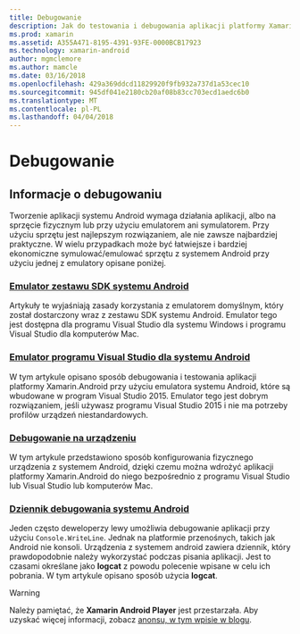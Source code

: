```yaml
---
title: Debugowanie
description: Jak do testowania i debugowania aplikacji platformy Xamarin.Android
ms.prod: xamarin
ms.assetid: A355A471-8195-4391-93FE-0000BCB17923
ms.technology: xamarin-android
author: mgmclemore
ms.author: mamcle
ms.date: 03/16/2018
ms.openlocfilehash: 429a369ddcd11829920f9fb932a737d1a53cec10
ms.sourcegitcommit: 945df041e2180cb20af08b83cc703ecd1aedc6b0
ms.translationtype: MT
ms.contentlocale: pl-PL
ms.lasthandoff: 04/04/2018
---
```

# <a name="debugging"></a>Debugowanie

## <a name="debugging-overview"></a>Informacje o debugowaniu

Tworzenie aplikacji systemu Android wymaga działania aplikacji, albo na sprzęcie fizycznym lub przy użyciu emulatorem ani symulatorem. Przy użyciu sprzętu jest najlepszym rozwiązaniem, ale nie zawsze najbardziej praktyczne. W wielu przypadkach może być łatwiejsze i bardziej ekonomiczne symulować/emulować sprzętu z systemem Android przy użyciu jednej z emulatory opisane poniżej.


### <a name="android-sdk-emulatorandroiddeploy-testdebuggingandroid-sdk-emulatorindexmd"></a>[Emulator zestawu SDK systemu Android](~/android/deploy-test/debugging/android-sdk-emulator/index.md)

Artykuły te wyjaśniają zasady korzystania z emulatorem domyślnym, który został dostarczony wraz z zestawu SDK systemu Android. Emulator tego jest dostępna dla programu Visual Studio dla systemu Windows i programu Visual Studio dla komputerów Mac.

### <a name="visual-studio-android-emulatorandroiddeploy-testdebuggingvisual-studio-android-emulatormd"></a>[Emulator programu Visual Studio dla systemu Android](~/android/deploy-test/debugging/visual-studio-android-emulator.md)

W tym artykule opisano sposób debugowania i testowania aplikacji platformy Xamarin.Android przy użyciu emulatora systemu Android, które są wbudowane w program Visual Studio 2015. Emulator tego jest dobrym rozwiązaniem, jeśli używasz programu Visual Studio 2015 i nie ma potrzeby profilów urządzeń niestandardowych.

### <a name="debugging-on-a-deviceandroiddeploy-testdebuggingdebug-on-devicemd"></a>[Debugowanie na urządzeniu](~/android/deploy-test/debugging/debug-on-device.md)

W tym artykule przedstawiono sposób konfigurowania fizycznego urządzenia z systemem Android, dzięki czemu można wdrożyć aplikacji platformy Xamarin.Android do niego bezpośrednio z programu Visual Studio lub Visual Studio lub komputerów Mac.

### <a name="android-debug-logandroiddeploy-testdebuggingandroid-debug-logmd"></a>[Dziennik debugowania systemu Android](~/android/deploy-test/debugging/android-debug-log.md)

Jeden często deweloperzy lewy umożliwia debugowanie aplikacji przy użyciu `Console.WriteLine`. Jednak na platformie przenośnych, takich jak Android nie konsoli. Urządzenia z systemem android zawiera dziennik, który prawdopodobnie należy wykorzystać podczas pisania aplikacji. Jest to czasami określane jako **logcat** z powodu polecenie wpisane w celu ich pobrania. W tym artykule opisano sposób użycia **logcat**.

> [!WARNING]
> Należy pamiętać, że **Xamarin Android Player** jest przestarzała. Aby uzyskać więcej informacji, zobacz [anonsu, w tym wpisie w blogu](https://blog.xamarin.com/live-from-dotnetconf-cycle-7-xamarin-studio-6-and-more/).
